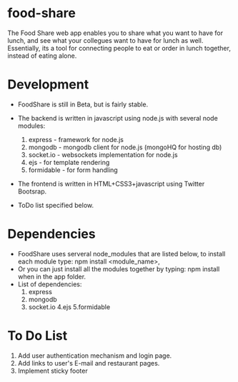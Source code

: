 food-share
==========

The Food Share web app enables you to share what you want to have for lunch, and see what your collegues want to have for lunch as well.
Essentially, its a tool for connecting people to eat or order in lunch together, instead of eating alone.

Development
===========

- FoodShare is still in Beta, but is fairly stable.
- The backend is written in javascript using node.js with several node modules:
	1. express - framework for node.js
	2. mongodb - mongodb client for node.js (mongoHQ for hosting db)
	3. socket.io - websockets implementation for node.js 
	4. ejs - for template rendering
	5. formidable - for form handling
	
- The frontend is written in HTML+CSS3+javascript using Twitter Bootsrap.
- ToDo list specified below.

Dependencies
=======
- FoodShare uses serveral node_modules that are listed below, to install each module type: npm install <module_name>, 
- Or you can just install all the modules together by typing: npm install when in the app folder.
- List of dependencies:
	1. express 
	2. mongodb  
	3. socket.io
	4.ejs
	5.formidable

To Do List
==========

1. Add user authentication mechanism and login page.
2. Add links to user's E-mail and restaurant pages.
3. Implement sticky footer
